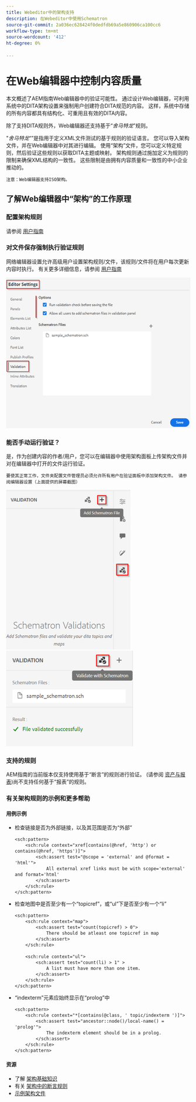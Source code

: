 ```yaml
---
title: Webeditor中的架构支持
description: 在Webeditor中使用Schematron
source-git-commit: 2a036ec628424f0dedfdb69a5e860906ca100cc6
workflow-type: tm+mt
source-wordcount: '412'
ht-degree: 0%

---
```



# 在Web编辑器中控制内容质量

本文概述了AEM指南Web编辑器中的验证可能性。
通过设计Web编辑器，可利用系统中的DITA架构设置来强制用户创建符合DITA规范的内容。 这样，系统中存储的所有内容都具有结构化、可重用且有效的DITA内容。

除了支持DITA规则外，Web编辑器还支持基于“*舍马特龙*”规则。

&quot;*舍马特龙*“”是指用于定义XML文件测试的基于规则的验证语言。 您可以导入架构文件，并在Web编辑器中对其进行编辑。 使用“架构”文件，您可以定义特定规则，然后验证这些规则以获取DITA主题或映射。 架构规则通过施加定义为规则的限制来确保XML结构的一致性。 这些限制是由拥有内容质量和一致性的中小企业推动的。

    注意：Web编辑器支持ISO架构。


## 了解Web编辑器中“架构”的工作原理

### 配置架构规则

请参阅 [用户指南](https://helpx.adobe.com/content/dam/help/en/xml-documentation-solution/4-2/Adobe-Experience-Manager-Guides_UUID_User-Guide_EN.pdf#page=148)


### 对文件保存强制执行验证规则

网络编辑器设置允许高级用户设置架构规则/文件，该规则/文件将在用户每次更新内容时执行。 有关更多详细信息，请参阅 [用户指南](https://helpx.adobe.com/content/dam/help/en/xml-documentation-solution/4-2/Adobe-Experience-Manager-Guides_UUID_User-Guide_EN.pdf#page=58)

![通过Web编辑器设置规则](../../../assets/authoring/schematron-editorsettings-validation-tab.png)


### 能否手动运行验证？

是，作为创建内容的作者/用户，您可以在编辑器中使用架构面板上传架构文件并对在编辑器中打开的文件运行验证。

    要使其正常工作，文件夹配置文件管理员必须允许所有用户在验证面板中添加架构文件。 请参阅编辑器设置（上面提供的屏幕截图）

![选择架构文件](../../../assets/authoring/schematron-rightpanel-validation-addsch.png)
![运行验证](../../../assets/authoring/schematron-rightpanel-validation-runsch.png)


### 支持的规则

AEM指南的当前版本仅支持使用基于“断言”的规则进行验证。 (请参阅 [资产与报表](https://schematron.com/document/205.html))尚不支持任何基于“报表”的规则。


### 有关架构规则的示例和更多帮助

#### 用例示例

- 检查链接是否为外部链接，以及其范围是否为“外部”

   ```
   <sch:pattern>
       <sch:rule context="xref[contains(@href, 'http') or contains(@href, 'https')]">
           <sch:assert test="@scope = 'external' and @format = 'html'">
               All external xref links must be with scope='external' and format='html'
           </sch:assert>
       </sch:rule>
   </sch:pattern>
   ```

- 检查地图中是否至少有一个“topicref”，或“ul”下是否至少有一个“li”

   ```
   <sch:pattern>
       <sch:rule context="map">
           <sch:assert test="count(topicref) > 0">
               There should be atleast one topicref in map
           </sch:assert>
       </sch:rule>
   
       <sch:rule context="ul">
           <sch:assert test="count(li) > 1" >
               A list must have more than one item.
           </sch:assert>
       </sch:rule>
   </sch:pattern>
   ```

- “indexterm”元素应始终显示在“prolog”中

   ```
   <sch:pattern>
       <sch:rule context="*[contains(@class, ' topic/indexterm ')]">
           <sch:assert test="ancestor::node()/local-name() = 'prolog'">
               The indexterm element should be in a prolog.
           </sch:assert>
       </sch:rule>
   </sch:pattern>
   ```

#### 资源

- 了解  [架构基础知识](https://da2022.xatapult.com/#what-is-schematron)
- 有关 [架构中的断言规则](https://www.xml.com/pub/a/2003/11/12/schematron.html#Assertions)
- [示例架构文件](../../../assets/authoring/sample_schematron.sch)